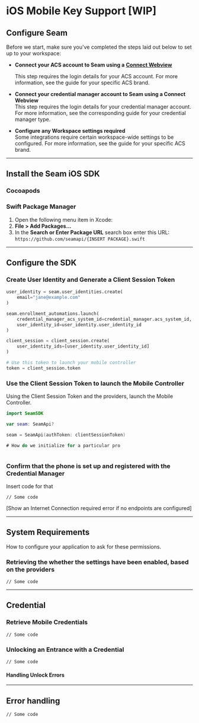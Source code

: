 # iOS Mobile Key Support \[WIP]

## Configure Seam

Before we start, make sure you've completed the steps laid out below to set up to your workspace:

*   **Connect your ACS account to Seam using a** [**Connect Webview**](../../../core-concepts/connect-webviews/)

    This step requires the login details for your ACS account. For more information, see the guide for your specific ACS brand.
* **Connect your credential manager account to Seam using a Connect Webview**\
  This step requires the login details for your credential manager account. For more information, see the corresponding guide for your credential manager type.
* **Configure any Workspace settings required**\
  Some integrations require certain workspace-wide settings to be configured. For more information, see the guide for your specific ACS brand.

***

## Install the Seam iOS SDK

### Cocoapods

### Swift Package Manager

1. Open the following menu item in Xcode:
2. **File > Add Packages...**
3. In the **Search or Enter Package URL** search box enter this URL:\
   `https://github.com/seamapi/{INSERT PACKAGE}.swift`

***

## Configure the SDK

### Create User Identity and Generate a Client Session Token

```python
user_identity = seam.user_identities.create(
    email="jane@example.com"
)

seam.enrollment_automations.launch(
    credential_manager_acs_system_id=credential_manager.acs_system_id,
    user_identity_id=user_identity.user_identity_id
)

client_session = client_session.create(
    user_identity_ids=[user_identity.user_identity_id]
)

# Use this token to launch your mobile controller
token = client_session.token
```

### Use the Client Session Token to launch the Mobile Controller

Using the Client Session Token and the providers, launch the Mobile Controller.

```swift
import SeamSDK

var seam: SeamApi?

seam = SeamApi(authToken: clientSessionToken)

# How do we initialize for a particular pro



```

### Confirm that the phone is set up and registered with the Credential Manager

Insert code for that

```
// Some code
```

\[Show an Internet Connection required error if no endpoints are configured]

***

## System Requirements

How to configure your application to ask for these permissions.

### Retrieving the whether the settings have been enabled, based on the providers

```
// Some code
```



***

## Credential&#x20;

### Retrieve Mobile Credentials

```
// Some code
```

### Unlocking an Entrance with a Credential

```
// Some code
```

#### Handling Unlock Errors

***

## Error handling

```
// Some code
```
